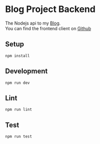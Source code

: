 # Blog Project Backend
The Nodejs api to my [Blog](https://complexlity-blog.vercel.app/).<br/>
You can find the frontend client on [Github](https://github.com/Complexlity/blog-client)

## Setup

```
npm install
```

## Development

```
npm run dev
```

## Lint

```
npm run lint
```

## Test

```
npm run test
```

